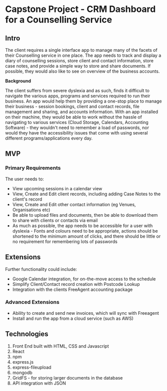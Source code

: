 # Capstone Project - CRM Dashboard for a Counselling Service

## Intro

The client requires a single interface app to manage many of the facets of their Counselling service in one place. The app needs to track and display a diary of counselling sessions, store client and contact information, store case notes, and provide a simple way to store and share documents. If possible, they would also like to see on overview of the business accounts.

**Background**

The client suffers from severe dyslexia and as such, finds it difficult to navigate the various apps, programs and services required to run their business. An app would help them by providing a one-stop place to manage their business - session bookings, client and contact records, file management and sharing, and accounts information.
With an app installed on their machine, they would be able to work without the hassle of navigating to various services (Cloud Storage, Calendars, Accounting Software) - they wouldn't need to remember a load of passwords, nor would they have the accessibility issues that come with using several different programs/applications every day.

## MVP

### Primary Requirements

The user needs to:

* View upcoming sessions in a calendar view
* View, Create and Edit client records, including adding Case Notes to the client's record
* View, Create and Edit other contact information (eg Venues, Organisations etc)
* Be able to upload files and documents, then be able to download them to share with clients or contacts via email
* As much as possible, the app needs to be accessible for a user with dyslexia - Fonts and colours need to be appropriate, actions should be shortened to the minimum amount of clicks, and there should be little or no requirement for remembering lots of passwords

## Extensions

Further functionality could include:

* Google Calendar integration, for on-the-move access to the schedule
* Simplify Client/Contact record creation with Postcode Lookup
* Integration with the clients FreeAgent accounting package

### Advanced Extensions

* Ability to create and send new invoices, which will sync with Freeagent
* Install and run the app from a cloud service (such as AWS)

## Technologies

1. Front End built with HTML, CSS and Javascript
2. React
3. npm
4. express.js
5. express-fileupload
6. mongodb
7. GridFS - for storing larger documents in the database
8. API integration with JSON
